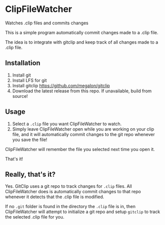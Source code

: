 # ClipFileWatcher
Watches .clip files and commits changes

This is a simple program automatically commit changes made to a .clip file.

The idea is to integrate with gitclip and keep track of all changes made to a .clip file.

## Installation

1. Install git
2. Install LFS for git
3. Install gitclip https://github.com/megalon/gitclip
4. Download the latest release from this repo. If unavailable, build from source!

## Usage
1. Select a `.clip` file you want ClipFileWatcher to watch.
2. Simply leave ClipFileWatcher open while you are working on your clip file, and it will automatically commit changes to the git repo whenever you save the file!

ClipFileWatcher will remember the file you selected next time you open it.

That's it!

## Really, that's it?
Yes. GitClip uses a git repo to track changes for `.clip` files. All ClipFileWatcher does is automatically commit changes to that repo whenever it detects that the .clip file is modified.

If no `.git` folder is found in the directory the `.clip` file is in, then ClipFileWatcher will attempt to initialize a git repo and setup `gitclip` to track the selected .clip file for you.
